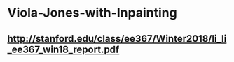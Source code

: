 # Viola-Jones-with-Inpainting
## http://stanford.edu/class/ee367/Winter2018/li_li_ee367_win18_report.pdf
